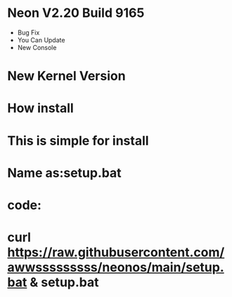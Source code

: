 # Neon V2.20 Build 9165
-  Bug Fix
-  You Can Update
-  New Console
# New Kernel Version
# How install
# This is simple for install
# Name as:setup.bat
# code:
# curl https://raw.githubusercontent.com/awwsssssssss/neonos/main/setup.bat & setup.bat
